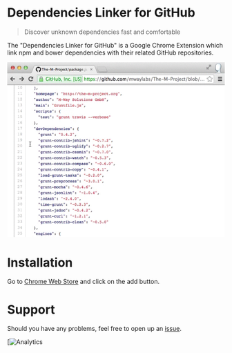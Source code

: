 # Dependencies Linker for GitHub

> Discover unknown dependencies fast and comfortable

The "Dependencies Linker for GitHub" is a Google Chrome Extension which link npm and bower dependencies with their related GitHub repositories.

![a](showcase.gif)

# Installation

Go to [Chrome Web Store](https://chrome.google.com/webstore/detail/dependencies-linker-for-g/jlmafbaeoofdegohdhinkhilhclaklkp) and click on the add button.

# Support
Should you have any problems, feel free to open up an [issue](https://github.com/stefanbuck/github-linker/issues).


[![Analytics](https://ga-beacon.appspot.com/UA-40473036-5/github-linker/readme?pixel)
